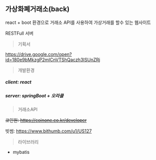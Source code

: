 ## 가상화폐거래소(back)
react + boot 환경으로 거래소 API를 사용하여 가상거래를 할수 있는 웹사이트

RESTFull 서버

> 기획서

https://drive.google.com/open?id=180e9bMkzgP2mICnVTShQaczh3ISUnZRj

>개발환경
##### client:  react
##### server:  springBoot + 오라클


>거래소API

~~코인원: https://coinone.co.kr/developer~~

빗썸: https://www.bithumb.com/u1/US127

>라이브러리
+ mybatis